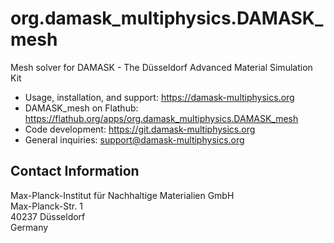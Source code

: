 # org.damask\_multiphysics.DAMASK\_mesh

Mesh solver for DAMASK - The Düsseldorf Advanced Material Simulation Kit

- Usage, installation, and support: https://damask-multiphysics.org
- DAMASK\_mesh on Flathub: https://flathub.org/apps/org.damask_multiphysics.DAMASK_mesh
- Code development: https://git.damask-multiphysics.org
- General inquiries: support@damask-multiphysics.org

## Contact Information

Max-Planck-Institut für Nachhaltige Materialien GmbH  
Max-Planck-Str. 1  
40237 Düsseldorf  
Germany
